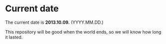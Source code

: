 # Current date

The current date is **2013.10.09.** (YYYY.MM.DD.)

This repository will be good when the world ends, so we will know how long it lasted.